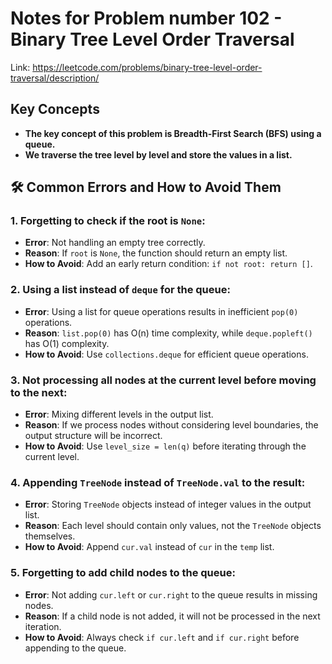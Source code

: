 # Notes for Problem number 102 - Binary Tree Level Order Traversal

Link: https://leetcode.com/problems/binary-tree-level-order-traversal/description/

## Key Concepts
- **The key concept of this problem is Breadth-First Search (BFS) using a queue.**
- **We traverse the tree level by level and store the values in a list.**

## 🛠️ Common Errors and How to Avoid Them

### 1. Forgetting to check if the root is `None`:
- **Error**: Not handling an empty tree correctly.
- **Reason**: If `root` is `None`, the function should return an empty list.
- **How to Avoid**: Add an early return condition: `if not root: return []`.

### 2. Using a list instead of `deque` for the queue:
- **Error**: Using a list for queue operations results in inefficient `pop(0)` operations.
- **Reason**: `list.pop(0)` has O(n) time complexity, while `deque.popleft()` has O(1) complexity.
- **How to Avoid**: Use `collections.deque` for efficient queue operations.

### 3. Not processing all nodes at the current level before moving to the next:
- **Error**: Mixing different levels in the output list.
- **Reason**: If we process nodes without considering level boundaries, the output structure will be incorrect.
- **How to Avoid**: Use `level_size = len(q)` before iterating through the current level.

### 4. Appending `TreeNode` instead of `TreeNode.val` to the result:
- **Error**: Storing `TreeNode` objects instead of integer values in the output list.
- **Reason**: Each level should contain only values, not the `TreeNode` objects themselves.
- **How to Avoid**: Append `cur.val` instead of `cur` in the `temp` list.

### 5. Forgetting to add child nodes to the queue:
- **Error**: Not adding `cur.left` or `cur.right` to the queue results in missing nodes.
- **Reason**: If a child node is not added, it will not be processed in the next iteration.
- **How to Avoid**: Always check `if cur.left` and `if cur.right` before appending to the queue.
